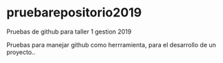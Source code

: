 # pruebarepositorio2019
Pruebas de github para taller 1 gestion 2019

Pruebas para manejar github como herrramienta, para el desarrollo de un proyecto..
